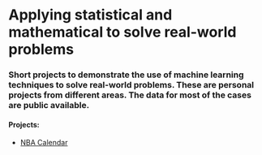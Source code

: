 # Applying statistical and mathematical to solve real-world problems

### Short projects to demonstrate the use of machine learning techniques to solve real-world problems. These are personal projects from different areas. The data for most of the cases are public available.

#### Projects:
* [NBA Calendar](https://github.com/ddantasds/Data-Science-Projects/blob/master/NBA%20calendar/NBA%20season%20calendar.md)
